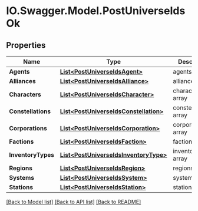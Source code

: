 # IO.Swagger.Model.PostUniverseIdsOk
## Properties

Name | Type | Description | Notes
------------ | ------------- | ------------- | -------------
**Agents** | [**List&lt;PostUniverseIdsAgent&gt;**](PostUniverseIdsAgent.md) | agents array | [optional] 
**Alliances** | [**List&lt;PostUniverseIdsAlliance&gt;**](PostUniverseIdsAlliance.md) | alliances array | [optional] 
**Characters** | [**List&lt;PostUniverseIdsCharacter&gt;**](PostUniverseIdsCharacter.md) | characters array | [optional] 
**Constellations** | [**List&lt;PostUniverseIdsConstellation&gt;**](PostUniverseIdsConstellation.md) | constellations array | [optional] 
**Corporations** | [**List&lt;PostUniverseIdsCorporation&gt;**](PostUniverseIdsCorporation.md) | corporations array | [optional] 
**Factions** | [**List&lt;PostUniverseIdsFaction&gt;**](PostUniverseIdsFaction.md) | factions array | [optional] 
**InventoryTypes** | [**List&lt;PostUniverseIdsInventoryType&gt;**](PostUniverseIdsInventoryType.md) | inventory_types array | [optional] 
**Regions** | [**List&lt;PostUniverseIdsRegion&gt;**](PostUniverseIdsRegion.md) | regions array | [optional] 
**Systems** | [**List&lt;PostUniverseIdsSystem&gt;**](PostUniverseIdsSystem.md) | systems array | [optional] 
**Stations** | [**List&lt;PostUniverseIdsStation&gt;**](PostUniverseIdsStation.md) | stations array | [optional] 

[[Back to Model list]](../README.md#documentation-for-models) [[Back to API list]](../README.md#documentation-for-api-endpoints) [[Back to README]](../README.md)

